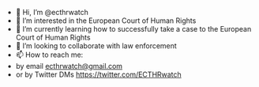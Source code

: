 - 👋 Hi, I’m @ecthrwatch
- 👀 I’m interested in the European Court of Human Rights
- 🌱 I’m currently learning how to successfully take a case to the European Court of Human Rights
- 💞️ I’m looking to collaborate with law enforcement
- 📫 How to reach me:
- by email ecthrwatch@gmail.com
- or by Twitter DMs https://twitter.com/ECTHRwatch

<!---
ecthrwatch/ecthrwatch is a ✨ special ✨ repository because its `README.md` (this file) appears on your GitHub profile.
You can click the Preview link to take a look at your changes.
--->
